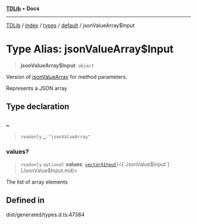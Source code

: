 [**TDLib**](../../../../../../README.md) • **Docs**

***

[TDLib](../../../../../../modules.md) / [index](../../../../../README.md) / [types](../../../README.md) / [default](../README.md) / jsonValueArray$Input

# Type Alias: jsonValueArray$Input

> **jsonValueArray$Input**: `object`

Version of [jsonValueArray](jsonValueArray.md) for method parameters.

Represents a JSON array

## Type declaration

### \_

> `readonly` **\_**: `"jsonValueArray"`

### values?

> `readonly` `optional` **values**: [`vector$Input`](vector$Input.md)\<[`JsonValue$Input`](JsonValue$Input.md)\>

The list of array elements

## Defined in

dist/generated/types.d.ts:47384
